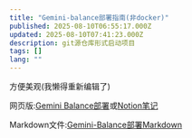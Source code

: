 ```yaml
---
title: "Gemini-balance部署指南(非docker)"
published: 2025-08-10T06:55:17.000Z
updated: 2025-08-10T07:41:23.000Z
description: git源仓库形式启动项目
tags: []
lang: ""
---
```


<p>方便美观(我懒得重新编辑了)</p>
<p>网页版:<a href="https://geminiguide.ai0728.com.cn">Gemini Balance部署</a>或<a href="https://lizard-parcel-a96.notion.site/Gemini-Balance-24a5723cc6b580d9afd8c09a9f760a13">Notion笔记</a></p>
<p>Markdown文件:<a href="https://cloudrunmax.top/s/gXfx/GeminiGuide">Gemini-Balance部署Markdown</a></p>